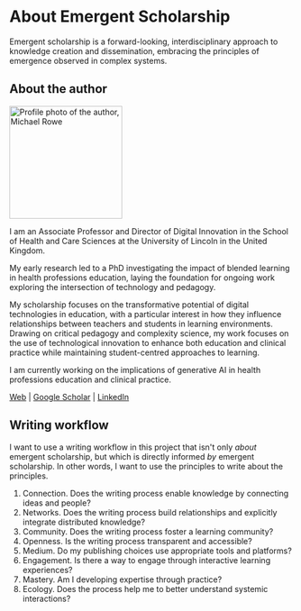 # About Emergent Scholarship

Emergent scholarship is a forward-looking, interdisciplinary approach to knowledge creation and dissemination, embracing the principles of emergence observed in complex systems.

## About the author

<img src="/media/Michael-Rowe-profile.png" alt="Profile photo of the author, Michael Rowe" class="right-aligned-image" style="width: 200px; ">

I am an Associate Professor and Director of Digital Innovation in the School of Health and Care Sciences at the University of Lincoln in the United Kingdom.

My early research led to a PhD investigating the impact of blended learning in health professions education, laying the foundation for ongoing work exploring the intersection of technology and pedagogy.

My scholarship focuses on the transformative potential of digital technologies in education, with a particular interest in how they influence relationships between teachers and students in learning environments. Drawing on critical pedagogy and complexity science, my work focuses on the use of technological innovation to enhance both education and clinical practice while maintaining student-centred approaches to learning.

I am currently working on the implications of generative AI in health professions education and clinical practice.

[Web](https://www.mrowe.co.za/blog/) | [Google Scholar](https://scholar.google.com/citations?user=H6CN3yAAAAAJ&hl=en) | [LinkedIn](https://www.linkedin.com/in/michael-rowe-0a6b814/)

## Writing workflow

I want to use a writing workflow in this project that isn't only *about* emergent scholarship, but which is directly informed *by* emergent scholarship. In other words, I want to use the principles to write about the principles.

1. Connection. Does the writing process enable knowledge by connecting ideas and people?
2. Networks. Does the writing process build relationships and explicitly integrate distributed knowledge?
3. Community. Does the writing process foster a learning community?
4. Openness. Is the writing process transparent and accessible?
5. Medium. Do my publishing choices use appropriate tools and platforms?
6. Engagement. Is there a way to engage through interactive learning experiences?
7. Mastery. Am I developing expertise through practice?
8. Ecology. Does the process help me to better understand systemic interactions?
